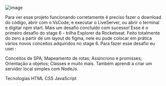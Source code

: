 ![image](https://github.com/MatheusToledo246/SPA-Universo/assets/125576377/d01d8747-d6c3-484c-8462-69f285c640f9)

Para ver esse projeto funcionando corretamente é preciso fazer o download do código, abrir com o VsCode, e executar o LiveServer, ou abrir o terminal e digitar npm start.
Mais um desafio concluído com sucesso! Esse é o primeiro desafio do stage 6 - trilha Explorer da Rocketseat. Feito totalmente do zero a partir de um layout do figma, nele eu pude colocar em prática vários novos conceitos adquiridos no stage 6. Para fazer esse desafio eu usei :

Conceitos de SPA;
Mapeamento de rotas;
Assíncrono e promisses;
Orientação a objetos;
Classes e muito mais.
Também aprendi a criar um servidor local simples com NodeJs.

Tecnologias
HTML
CSS
JavaScript
